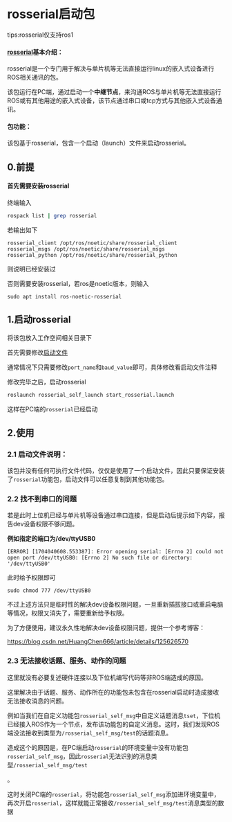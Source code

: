 # rosserial启动包

tips:rosserial仅支持ros1

#### [rosserial](https://github.com/ros-drivers/rosserial/tree/noetic-devel)基本介绍：

rosserial是一个专门用于解决与单片机等无法直接运行linux的嵌入式设备进行ROS相关通讯的包。

该包运行在PC端，通过启动一个**中继节点**，来沟通ROS与单片机等无法直接运行ROS或有其他用途的嵌入式设备，该节点通过串口或tcp方式与其他嵌入式设备通讯。

#### 包功能：

该包基于rosserial，包含一个启动（launch）文件来启动rosserial。

## 0.前提

#### 首先需要安装**rosserial**

终端输入

```bash
rospack list | grep rosserial
```

若输出如下

```
rosserial_client /opt/ros/noetic/share/rosserial_client
rosserial_msgs /opt/ros/noetic/share/rosserial_msgs
rosserial_python /opt/ros/noetic/share/rosserial_python
```

则说明已经安装过

否则需要安装rosserial，若ros是noetic版本，则输入

```
sudo apt install ros-noetic-rosserial
```



## 1.启动rosserial

将该包放入工作空间相关目录下

首先需要修改[启动文件](./launch/start_rosserial.launch)

通常情况下只需要修改`port_name`和`baud_value`即可，具体修改看启动文件注释

修改完毕之后，启动rosserial

```bash
roslaunch rosserial_self_launch start_rosserial.launch
```

这样在PC端的`rosserial`已经启动



## 2.使用

### 2.1 启动文件说明：

该包并没有任何可执行文件代码，仅仅是使用了一个启动文件，因此只要保证安装了`rosserial`功能包，启动文件可以任意复制到其他功能包。

### 2.2 找不到串口的问题

若是此时上位机已经与单片机等设备通过串口连接，但是启动后提示如下内容，报告dev设备权限不够问题。

**例如指定的端口为/dev/ttyUSB0**

```
[ERROR] [1704040608.553387]: Error opening serial: [Errno 2] could not open port /dev/ttyUSB0: [Errno 2] No such file or directory: '/dev/ttyUSB0'
```

此时给予权限即可

```
sudo chmod 777 /dev/ttyUSB0
```

不过上述方法只是临时性的解决dev设备权限问题，一旦重新插拔接口或重启电脑等情况，权限又消失了，需要重新给予权限。

为了方便使用，建议永久性地解决dev设备权限问题，提供一个参考博客：

https://blog.csdn.net/HuangChen666/article/details/125626570

### 2.3 无法接收话题、服务、动作的问题

这里就没有必要复述硬件连接以及下位机编写代码等非ROS端造成的原因。

这里解决由于话题、服务、动作所在的功能包未包含在rosserial启动时造成接收无法接收消息的问题。

例如当我们在自定义功能包`rosserial_self_msg`中自定义话题消息`tset`，下位机已经接入ROS作为一个节点，发布该功能包的自定义消息。这时，我们发现ROS端没法接收到类型为`/rosserial_self_msg/test`的话题消息。

造成这个的原因是，在PC端启动`rosserial`的环境变量中没有功能包`rosserial_self_msg`，因此`rosserial`无法识别的消息类型`/rosserial_self_msg/test`

。

这时关闭PC端的`rosserial`，将功能包`rosserial_self_msg`添加进环境变量中，再次开启`rosserial`，这样就能正常接收`/rosserial_self_msg/test`消息类型的数据

